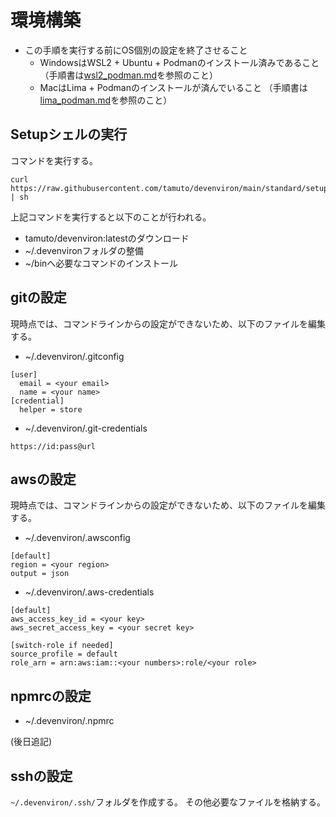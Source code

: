 # 環境構築

* この手順を実行する前にOS個別の設定を終了させること
  * WindowsはWSL2 + Ubuntu + Podmanのインストール済みであること
  （手順書は[wsl2_podman.md](wsl2_podman.md)を参照のこと）
  * MacはLima + Podmanのインストールが済んでいること
  （手順書は[lima_podman.md](lima_podman.md)を参照のこと）

## Setupシェルの実行

コマンドを実行する。
```
curl https://raw.githubusercontent.com/tamuto/devenviron/main/standard/setup.sh | sh
```

上記コマンドを実行すると以下のことが行われる。
* tamuto/devenviron:latestのダウンロード
* ~/.devenvironフォルダの整備
* ~/binへ必要なコマンドのインストール

## gitの設定

現時点では、コマンドラインからの設定ができないため、以下のファイルを編集する。
* ~/.devenviron/.gitconfig
```
[user]
  email = <your email>
  name = <your name>
[credential]
  helper = store
```
* ~/.devenviron/.git-credentials
```
https://id:pass@url
```

## awsの設定

現時点では、コマンドラインからの設定ができないため、以下のファイルを編集する。
* ~/.devenviron/.awsconfig
```
[default]
region = <your region>
output = json
```
* ~/.devenviron/.aws-credentials
```
[default]
aws_access_key_id = <your key>
aws_secret_access_key = <your secret key>

[switch-role if needed]
source_profile = default
role_arn = arn:aws:iam::<your numbers>:role/<your role>
```

## npmrcの設定

* ~/.devenviron/.npmrc

(後日追記)

## sshの設定

`~/.devenviron/.ssh/`フォルダを作成する。
その他必要なファイルを格納する。
